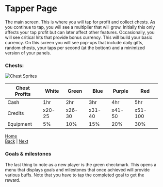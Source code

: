 # Tapper Page
The main screen. This is where you will tap for profit and collect chests. 
As you continue to tap, you will see a multiplier that will grow. 
Initially this only affects your tap profit but can later affect other features. 
Occasionally, you will see critical hits that provide bonus currency. 
This will build your basic currency. 
On this screen you will see pop-ups that include daily gifts, random chests, your taps per second (at the bottom) and a minimized version of your panels.



### Chests:
![Chest Sprites](https://user-images.githubusercontent.com/13612927/116929504-bf639100-ac1b-11eb-8f32-a09cdbc525c4.png)

| Chest Profits  | White | Green  | Blue | Purple  | Red |
| ------------- | ------------- | ------------- | ------------- | ------------- | ------------- |
| Cash  | 1hr  | 2hr  | 3hr  | 4hr  | 5hr  |
| Credits  | x20-25  | x26-30  | x31-40  | x41-50  | x51-100  |
| Equipment  | 5%  | 10%  | 15%  | 20%  | 30%  |

[Home](../README.md)  
[Back](../README.md) | [Next](Panel%20Tab.md)

### Goals & milestones
The last thing to note as a new player is the green checkmark. This opens a menu that displays goals and milestones that once achieved will provide various buffs. Note that you have to tap the completed goal to get the reward. 
